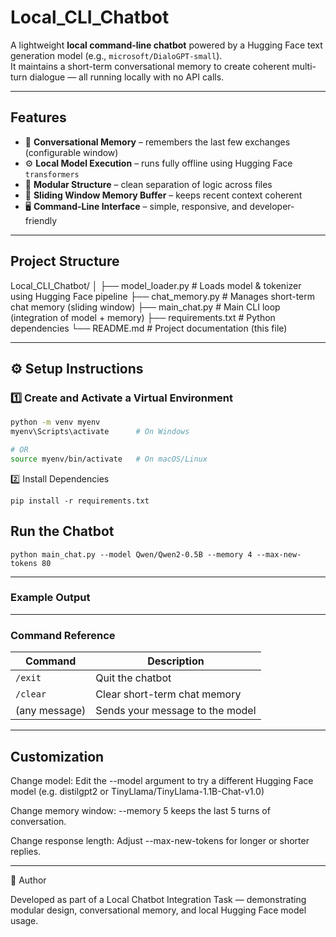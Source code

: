 # Local_CLI_Chatbot

A lightweight **local command-line chatbot** powered by a Hugging Face text generation model (e.g., `microsoft/DialoGPT-small`).  
It maintains a short-term conversational memory to create coherent multi-turn dialogue — all running locally with no API calls.

---

##  Features

- 💬 **Conversational Memory** – remembers the last few exchanges (configurable window)
- ⚙️ **Local Model Execution** – runs fully offline using Hugging Face `transformers`
- 🧩 **Modular Structure** – clean separation of logic across files
- 🧠 **Sliding Window Memory Buffer** – keeps recent context coherent
- 🖥️ **Command-Line Interface** – simple, responsive, and developer-friendly

---

##  Project Structure

Local_CLI_Chatbot/
│
├── model_loader.py # Loads model & tokenizer using Hugging Face pipeline
├── chat_memory.py # Manages short-term chat memory (sliding window)
├── main_chat.py # Main CLI loop (integration of model + memory)
├── requirements.txt # Python dependencies
└── README.md # Project documentation (this file)


---

## ⚙️ Setup Instructions

### 1️⃣ Create and Activate a Virtual Environment
```bash
python -m venv myenv
myenv\Scripts\activate      # On Windows

# OR
source myenv/bin/activate   # On macOS/Linux
```

2️⃣ Install Dependencies
```
pip install -r requirements.txt
```
## Run the Chatbot
```
python main_chat.py --model Qwen/Qwen2-0.5B --memory 4 --max-new-tokens 80
```
---

### Example Output



---

 ### Command Reference

| Command       | Description                     |
| ------------- | ------------------------------- |
| `/exit`       | Quit the chatbot                |
| `/clear`      | Clear short-term chat memory    |
| (any message) | Sends your message to the model |

---


## Customization

Change model:
Edit the --model argument to try a different Hugging Face model (e.g. distilgpt2 or TinyLlama/TinyLlama-1.1B-Chat-v1.0)

Change memory window:
--memory 5 keeps the last 5 turns of conversation.

Change response length:
Adjust --max-new-tokens for longer or shorter replies.

---
🧩 Author

Developed as part of a Local Chatbot Integration Task — demonstrating modular design, conversational memory, and local Hugging Face model usage.
